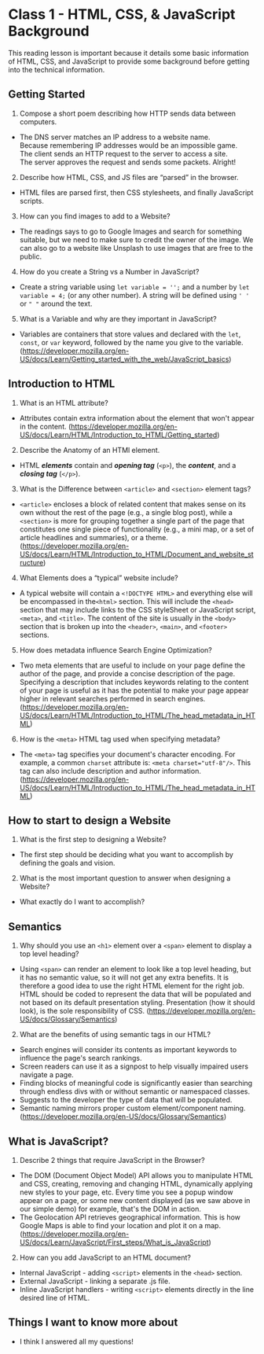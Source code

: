 # Class 1 - HTML, CSS, & JavaScript Background

This reading lesson is important because it details some basic information of HTML, CSS, and JavaScript to provide some background before getting into the technical information. 

## Getting Started

1. Compose a short poem describing how HTTP sends data between computers.

* The DNS server matches an IP address to a website name.  
Because remembering IP addresses would be an impossible game.  
The client sends an HTTP request to the server to access a site.  
The server approves the request and sends some packets. Alright!  

2. Describe how HTML, CSS, and JS files are “parsed” in the browser.  

* HTML files are parsed first, then CSS stylesheets, and finally JavaScript scripts.

3. How can you find images to add to a Website?

* The readings says to go to Google Images and search for something suitable, but we need to make sure to credit the owner of the image. We can also go to a website like Unsplash to use images that are free to the public.

4. How do you create a String vs a Number in JavaScript?

* Create a string variable using `let variable = '';` and a number by `let variable = 4;` (or any other number). A string will be defined using `' '` or `" "` around the text.

5. What is a Variable and why are they important in JavaScript?

* Variables are containers that store values and declared with the `let`, `const`, or `var` keyword, followed by the name you give to the variable. (https://developer.mozilla.org/en-US/docs/Learn/Getting_started_with_the_web/JavaScript_basics)

## Introduction to HTML

1. What is an HTML attribute?

* Attributes contain extra information about the element that won't appear in the content. (https://developer.mozilla.org/en-US/docs/Learn/HTML/Introduction_to_HTML/Getting_started)

2. Describe the Anatomy of an HTMl element.

* HTML ***elements*** contain and ***opening tag*** (`<p>`), the ***content***, and a ***closing tag*** (`</p>`).

3. What is the Difference between `<article>` and `<section>` element tags?

* `<article>` encloses a block of related content that makes sense on its own without the rest of the page (e.g., a single blog post), while a `<section>` is more for grouping together a single part of the page that constitutes one single piece of functionality (e.g., a mini map, or a set of article headlines and summaries), or a theme. (https://developer.mozilla.org/en-US/docs/Learn/HTML/Introduction_to_HTML/Document_and_website_structure)

4. What Elements does a “typical” website include?

* A typical website will contain a `<!DOCTYPE HTML>` and everything else will be encompassed in the`<html>` section. This will include the `<head>` section that may include links to the CSS styleSheet or JavaScript script, `<meta>`, and `<title>`. The content of the site is usually in the `<body>` section that is broken up into the `<header>`, `<main>`, and `<footer>` sections.

5. How does metadata influence Search Engine Optimization?

* Two meta elements that are useful to include on your page define the author of the page, and provide a concise description of the page. Specifying a description that includes keywords relating to the content of your page is useful as it has the potential to make your page appear higher in relevant searches performed in search engines. (https://developer.mozilla.org/en-US/docs/Learn/HTML/Introduction_to_HTML/The_head_metadata_in_HTML)

6. How is the `<meta>` HTML tag used when specifying metadata?

* The `<meta>` tag specifies your document's character encoding. For example, a common `charset` attribute is: `<meta charset="utf-8"/>`. This tag can also include description and author information. (https://developer.mozilla.org/en-US/docs/Learn/HTML/Introduction_to_HTML/The_head_metadata_in_HTML)

## How to start to design a Website

1. What is the first step to designing a Website?

* The first step should be deciding what you want to accomplish by defining the goals and vision.

2. What is the most important question to answer when designing a Website?

* What exactly do I want to accomplish?

## Semantics

1. Why should you use an `<h1>` element over a `<span>` element to display a top level heading?

* Using `<span>` can render an element to look like a top level heading, but it has no semantic value, so it will not get any extra benefits. It is therefore a good idea to use the right HTML element for the right job. HTML should be coded to represent the data that will be populated and not based on its default presentation styling. Presentation (how it should look), is the sole responsibility of CSS. (https://developer.mozilla.org/en-US/docs/Glossary/Semantics)

2. What are the benefits of using semantic tags in our HTML?

* Search engines will consider its contents as important keywords to influence the page's search rankings.
* Screen readers can use it as a signpost to help visually impaired users navigate a page.
* Finding blocks of meaningful code is significantly easier than searching through endless divs with or without semantic or namespaced classes.
* Suggests to the developer the type of data that will be populated.
* Semantic naming mirrors proper custom element/component naming.  
(https://developer.mozilla.org/en-US/docs/Glossary/Semantics)

## What is JavaScript?

1. Describe 2 things that require JavaScript in the Browser?

* The DOM (Document Object Model) API allows you to manipulate HTML and CSS, creating, removing and changing HTML, dynamically applying new styles to your page, etc. Every time you see a popup window appear on a page, or some new content displayed (as we saw above in our simple demo) for example, that's the DOM in action.
* The Geolocation API retrieves geographical information. This is how Google Maps is able to find your location and plot it on a map.  
(https://developer.mozilla.org/en-US/docs/Learn/JavaScript/First_steps/What_is_JavaScript)

2. How can you add JavaScript to an HTML document?

* Internal JavaScript - adding `<script>` elements in the `<head>` section.
* External JavaScript - linking a separate .js file.
* Inline JavaScript handlers - writing `<script>` elements directly in the line desired line of HTML.

## Things I want to know more about

* I think I answered all my questions!
